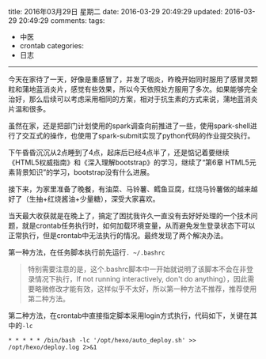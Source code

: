 title: 2016年03月29日 星期二
date: 2016-03-29 20:49:29
updated: 2016-03-29 20:49:29
comments: 
tags:
- 中医
- crontab
categories:
- 日志

---

今天在家待了一天，好像是重感冒了，并发了咽炎，昨晚开始同时服用了感冒灵颗粒和蒲地蓝消炎片，感觉有些效果，所以今天依照处方服用了多次。如果能够完全治好，那么后续可以考虑采用相同的方案，相对于抗生素的方式来说，蒲地蓝消炎片温和很多。

虽然在家，还是把部门计划使用的spark调查向前推进了一些，使用spark-shell进行了交互式的操作，也使用了spark-submit实现了python代码的作业提交执行。

下午昏昏沉沉从2点睡到了4点，起床后已经4点半了，还是惦记着要继续《HTML5权威指南》和《深入理解bootstrap》的学习，继续了“第6章 HTML5元素背景知识”的学习，bootstrap没有什么进展。

接下来，为家里准备了晚餐，有油菜、马铃薯、鳕鱼豆腐，红烧马铃薯做的越来越好了（生抽+红烧酱油+少量糖），深受大家喜欢。

当天最大收获就是在晚上了，搞定了困扰我许久一直没有去好好处理的一个技术问题，就是crontab任务执行时，如何加载环境变量，从而避免发生登录状态下可以正常执行，但是crontab中无法执行的情况。最终发现了两个解决办法。

第一种方法，在任务脚本执行前先运行```. ~/.bashrc```

> 特别需要注意的是，这个.bashrc脚本中一开始就说明了该脚本不会在非登录情况下执行，If not running interactively, don't do anything），因此需要略微修改才能有效，这样似乎不太好，所以第一种方法不推荐，推荐使用第二种方法。

第二种方法，在crontab中直接指定脚本采用login方式执行，代码如下，关键在其中的```-lc```

```
* * * * * /bin/bash -lc '/opt/hexo/auto_deploy.sh' >> /opt/hexo/deploy.log 2>&1
```
